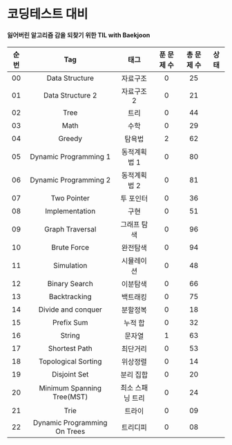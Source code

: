 # 코딩테스트 대비 
#### 잃어버린 알고리즘 감을 되찾기 위한 TIL with Baekjoon

| 순번 | Tag                          | 태그                | 푼 문제 수 | 총 문제 수 |  상태             |
| :--: | :--------------------------: | :-----------------: | :---------:  | :------: |:---------------:|
| 00 | Data Structure | 자료구조 | 0 | 25 |  |
| 01 | Data Structure 2 | 자료구조 2 | 0 | 21 |  |
| 02 | Tree | 트리 | 0 | 44 |  |
| 03 | Math | 수학 | 0 | 29 |  |
| 04 | Greedy | 탐욕법 | 2 | 62 |  |
| 05 | Dynamic Programming 1 | 동적계획법 1 | 0 | 80 |  |
| 06 | Dynamic Programming 2 | 동적계획법 2 | 0 | 81 |  |
| 07 | Two Pointer | 투 포인터 | 0 | 36 |  |
| 08 | Implementation | 구현 | 0 | 51 |  |
| 09 | Graph Traversal | 그래프 탐색 | 0 | 96 |  |
| 10 | Brute Force | 완전탐색 | 0 | 94 |  |
| 11 | Simulation | 시뮬레이션 | 0 | 48 |  |
| 12 | Binary Search | 이분탐색 | 0 | 66 |  |
| 13 | Backtracking | 백트래킹 | 0 | 75 |  |
| 14 | Divide and conquer | 분할정복 | 0 | 18 |  |
| 15 | Prefix Sum | 누적 합 | 0 | 32 |  |
| 16 | String | 문자열 |  1  | 63 |  |
| 17 | Shortest Path | 최단거리 | 0 | 53 |  |
| 18 | Topological Sorting | 위상정렬 | 0 | 14 |  |
| 19 | Disjoint Set | 분리 집합 | 0 | 20 |  |
| 20 | Minimum Spanning Tree(MST) | 최소 스패닝 트리 | 0 | 24 |  |
| 21 | Trie | 트라이 | 0 | 09 |  |
| 22 | Dynamic Programming On Trees | 트리디피 | 0 | 08 |  |
